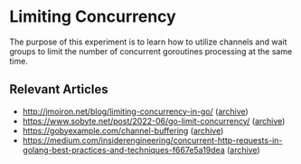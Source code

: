 # Limiting Concurrency

The purpose of this experiment is to learn how to utilize channels and
wait groups to limit the number of concurrent goroutines processing at
the same time.

## Relevant Articles

+ http://jmoiron.net/blog/limiting-concurrency-in-go/
([archive](https://web.archive.org/web/20210924210812/http://jmoiron.net/blog/limiting-concurrency-in-go/))
+ https://www.sobyte.net/post/2022-06/go-limit-concurrency/
([archive](https://web.archive.org/web/20240301234612/https://www.sobyte.net/post/2022-06/go-limit-concurrency/))
+ https://gobyexample.com/channel-buffering
([archive](https://web.archive.org/web/20240221222906/https://gobyexample.com/channel-buffering))
+ https://medium.com/insiderengineering/concurrent-http-requests-in-golang-best-practices-and-techniques-f667e5a19dea
([archive](https://web.archive.org/web/20240414132455/https://medium.com/insiderengineering/concurrent-http-requests-in-golang-best-practices-and-techniques-f667e5a19dea))
